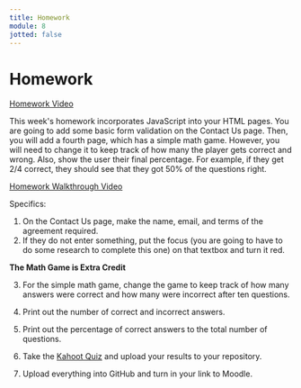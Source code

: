 ```yaml
---
title: Homework
module: 8
jotted: false
---
```


# Homework

<p><a href="//www.youtube.com/embed/o7hI70yPrpY" data-lity>Homework Video</a></p>

This week's homework incorporates JavaScript into your HTML pages. You are going to add some basic form validation on the Contact Us page. Then, you will add a fourth page, which has a simple math game. However, you will need to change it to keep track of how many the player gets correct and wrong. Also, show the user their final percentage. For example, if they get 2/4 correct, they should see that they got 50% of the questions right.

<p><a href="//youtu.be/TZd2xQzUNjg" data-lity>Homework Walkthrough Video</a></p>

Specifics:

1. On the Contact Us page, make the name, email, and terms of the agreement required.
2. If they do not enter something, put the focus (you are going to have to do some research to complete this one) on that textbox and turn it red.

**The Math Game is Extra Credit**

3. For the simple math game, change the game to keep track of how many answers were correct and how many were incorrect after ten questions.
4. Print out the number of correct and incorrect answers.
5. Print out the percentage of correct answers to the total number of questions.


6. Take the <a href="https://kahoot.it/challenge/04416611?challenge-id=84387498-97d5-4d82-ae4e-eabb1c94cf58_1601847641824" target="_new">Kahoot Quiz</a> and upload your results to your repository.
7. Upload everything into GitHub and turn in your link to Moodle.
